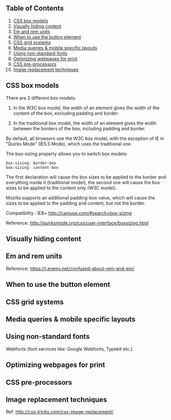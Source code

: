 <a name='toc'>Table of Contents</a>
------

1. [CSS box models](#box)
1. [Visually hiding content](#hiding)
1. [Em and rem units](#em)
1. [When to use the button element](#button)
1. [CSS grid systems](#grids)
1. [Media queries & mobile specific layouts](#media)
1. [Using non-standard fonts](#fonts)
1. [Optimizing webpages for print](#print)
1. [CSS pre-processors](#preprocessors)
1. [Image replacement techniques](#ir)

<a name='box'>CSS box models<a/> 
------
There are 2 different box models:

1. In the W3C box model, the width of an element gives the width of the content of the box, excluding padding and border.

2. In the traditional box model, the width of an element gives the width between the borders of the box, including padding and border.

By default, all browsers use the W3C box model, with the exception of IE in "Quirks Mode" (IE5.5 Mode), which uses the traditional one.

The box-sizing property allows you to switch box models:

<pre><code>box-sizing: border-box
box-sizing: content-box</code></pre>

The first declaration will cause the box sizes to be applied to the border and everything inside it (traditional model), the second one will cause the box sizes to be applied to the content only (W3C model).

Mozilla supports an additional padding-box value, which will cause the sizes to be applied to the padding and content, but not the border.

Compatibility : IE8+ http://caniuse.com/#search=box-sizing

Reference: http://quirksmode.org/css/user-interface/boxsizing.html
  
<a name='hiding'>Visually hiding content<a/>
------

<a name='em'>Em and rem units<a/>
------

Reference: https://j.eremy.net/confused-about-rem-and-em/

<a name='button'>When to use the button element<a/>
------

<a name='grids'>CSS grid systems<a/>
------

<a name='media'>Media queries & mobile specific layouts<a/>
------

<a name='fonts'>Using non-standard fonts<a/>
------

Webfonts (font services like: Google Webfonts, Typekit etc.)

<a name='print'>Optimizing webpages for print<a/>
------

<a name='preprocessors'>CSS pre-processors<a/>
------

<a name='ir'>Image replacement techniques<a/>
------

Ref: http://css-tricks.com/css-image-replacement/


